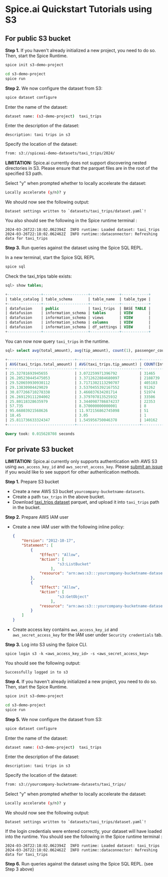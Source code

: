 # Spice.ai Quickstart Tutorials using S3

## For public S3 bucket

**Step 1.** If you haven't already initialized a new project, you need to do so. Then, start the Spice Runtime.

```bash
spice init s3-demo-project
```

```bash
cd s3-demo-project
spice run
```

**Step 2.** We now configure the dataset from S3:

```bash
spice dataset configure
```

Enter the name of the dataset:

```bash
dataset name: (s3-demo-project)  taxi_trips
```

Enter the description of the dataset:

```
description: taxi trips in s3
```

Specify the location of the dataset:

```bash
from: s3://spiceai-demo-datasets/taxi_trips/2024/
```

**LIMITATION:** Spice.ai currently does not support discovering nested directories in S3. Please ensure that the parquet files are in the root of the specified S3 path.


Select "y" when prompted whether to locally accelerate the dataset:

```bash
Locally accelerate (y/n)? y
```

We should now see the following output:

```
Dataset settings written to `datasets/taxi_trips/dataset.yaml`!
```

You also should see the following in the Spice runtime terminal :

```
2024-03-26T22:18:02.062394Z  INFO runtime: Loaded dataset: taxi_trips
2024-03-26T22:18:02.062462Z  INFO runtime::dataconnector: Refreshing data for taxi_trips
```

**Step 3.** Run queries against the dataset using the Spice SQL REPL.

In a new terminal, start the Spice SQL REPL

```bash
spice sql
```

Check the taxi_trips table exists:

```sql
sql> show tables;

+---------------+--------------------+-------------+------------+
| table_catalog | table_schema       | table_name  | table_type |
+---------------+--------------------+-------------+------------+
| datafusion    | public             | taxi_trips  | BASE TABLE |
| datafusion    | information_schema | tables      | VIEW       |
| datafusion    | information_schema | views       | VIEW       |
| datafusion    | information_schema | columns     | VIEW       |
| datafusion    | information_schema | df_settings | VIEW       |
+---------------+--------------------+-------------+------------+
```

You can now now query `taxi_trips` in the runtime.

```sql
sql> select avg(total_amount), avg(tip_amount), count(1), passenger_count from taxi_trips group by passenger_count order by passenger_count asc;

+------------------------------+----------------------------+-----------------+-----------------+
| AVG(taxi_trips.total_amount) | AVG(taxi_trips.tip_amount) | COUNT(Int64(1)) | passenger_count |
+------------------------------+----------------------------+-----------------+-----------------+
| 25.32781693945655            | 3.072259971396792          | 31465           | 0               |
| 26.205230445475053           | 3.3712622884680097         | 2188739         | 1               |
| 29.520659930930112           | 3.7171302113290707         | 405103          | 2               |
| 29.13830904429029            | 3.5370455392167552         | 91262           | 3               |
| 30.877266710278338           | 3.466037634201714          | 51974           | 4               |
| 26.269129111204002           | 3.379707813525932          | 33506           | 5               |
| 25.80118328635979            | 3.3440987786874237         | 22353           | 6               |
| 57.735                       | 8.370000000000001          | 8               | 7               |
| 95.66803921568626            | 11.972156862745098         | 51              | 8               |
| 18.45                        | 3.05                       | 1               | 9               |
| 25.811736633324347           | 1.545956750046378          | 140162          |                 |
+------------------------------+----------------------------+-----------------+-----------------+

Query took: 0.015628708 seconds
```

## For private S3 bucket

**LIMITATION:** Spice.ai currently only supports authentication with AWS S3 using `aws_access_key_id` and `aws_secret_access_key`. Please [submit an issue](https://github.com/spiceai/spiceai/issues/new?template=feature_request.md) if you would like to see support for other authentication methods.

**Step 1.** Prepare S3 bucket
  - Create a new AWS S3 bucket `yourcompany-bucketname-datasets`.
  - Create a path `tax_trips` in the above bucket.
  - Download [taxi_trips dataset](https://d37ci6vzurychx.cloudfront.net/trip-data/yellow_tripdata_2024-01.parquet) parquet, and upload it into `taxi_trips` path in the bucket.

**Step 2.** Prepare AWS IAM user
  - Create a new IAM user with the following inline policy:
    ```json
    {
        "Version": "2012-10-17",
        "Statement": [
            {
                "Effect": "Allow",
                "Action": [
  			         	"s3:ListBucket"
  			         ],
                "resource": "arn:aws:s3:::yourcompany-bucketname-datasets"
            },
            {
                "Effect": "Allow",
                "Action": [
  			         	"s3:GetObject"
  			         ],
                "resource": "arn:aws:s3:::yourcompany-bucketname-datasets/*"
            }
        ]
    }
    ```
  - Create access key contains `aws_access_key_id` and `aws_secret_access_key` for the IAM user under `Security credentials` tab.

**Step 3.** Log into S3 using the Spice CLI.
```
spice login s3 -k <aws_access_key_id> -s <aws_secret_access_key>
```

You should see the following output:

```
Successfully logged in to s3
```

**Step 4.** If you haven't already initialized a new project, you need to do so. Then, start the Spice Runtime.

```bash
spice init s3-demo-project
```

```bash
cd s3-demo-project
spice run
```

**Step 5.** We now configure the dataset from S3:

```bash
spice dataset configure
```

Enter the name of the dataset:

```bash
dataset name: (s3-demo-project)  taxi_trips
```

Enter the description of the dataset:

```
description: taxi trips in s3
```

Specify the location of the dataset:

```bash
from: s3://yourcompany-bucketname-datasets/taxi_trips/
```

Select "y" when prompted whether to locally accelerate the dataset:

```bash
Locally accelerate (y/n)? y
```

We should now see the following output:

```
Dataset settings written to `datasets/taxi_trips/dataset.yaml`!
```

If the login credentials were entered correctly, your dataset will have loaded into the runtime. You should see the following in the Spice runtime terminal :

```
2024-03-26T22:18:02.062394Z  INFO runtime: Loaded dataset: taxi_trips
2024-03-26T22:18:02.062462Z  INFO runtime::dataconnector: Refreshing data for taxi_trips
```

**Step 6.** Run queries against the dataset using the Spice SQL REPL. (see Step 3 above)
